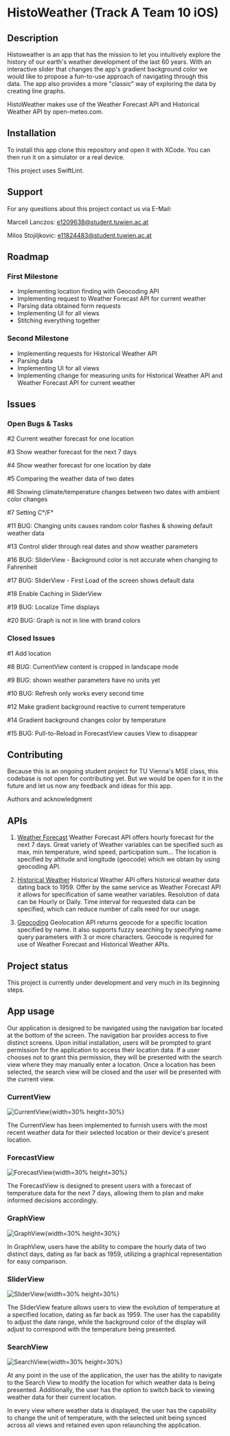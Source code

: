 # HistoWeather (Track A Team 10 iOS)

## Description

Histoweather is an app that has the mission to let you intuitively explore the history of our earth's weather development of the last 60 years. With an interactive slider that changes the app's gradient background color we would like to propose a fun-to-use approach of navigating through this data. The app also provides a more "classic" way of exploring the data by creating line graphs.

HistoWeather makes use of the Weather Forecast API and Historical Weather API by open-meteo.com.

## Installation

To install this app clone this repository and open it with XCode. You can then run it on a simulator or a real device.

This project uses SwiftLint.

## Support
For any questions about this project contact us via E-Mail:

Marcell Lanczos: e1209638@student.tuwien.ac.at

Milos Stojiljkovic: e11824483@student.tuwien.ac.at

## Roadmap

### First Milestone

- Implementing location finding with Geocoding API
- Implementing request to Weather Forecast API for current weather
- Parsing data obtained form requests
- Implementing UI for all views
- Stitching everything together

### Second Milestone
- Implementing requests for Historical Weather API
- Parsing data
- Implementing UI for all views
- Implementing change for measuring units for Historical Weather API and Weather Forecast API for current weather

## Issues

### Open Bugs & Tasks

#2 Current weather forecast for one location

#3 Show weather forecast for the next 7 days

#4 Show weather forecast for one location by date

#5 Comparing the weather data of two dates

#6 Showing climate/temperature changes between two dates with ambient color changes

#7 Setting C°/F°

#11 BUG: Changing units causes random color flashes & showing default weather data

#13 Control slider through real dates and show weather parameters

#16 BUG: SliderView - Background color is not accurate when changing to Fahrenheit

#17 BUG: SliderView - First Load of the screen shows default data

#18 Enable Caching in SliderView

#19 BUG: Localize Time displays

#20 BUG: Graph is not in line with brand colors

### Closed Issues

#1 Add location

#8 BUG: CurrentView content is cropped in landscape mode

#9 BUG: shown weather parameters have no units yet

#10 BUG: Refresh only works every second time

#12 Make gradient background reactive to current temperature

#14 Gradient background changes color by temperature

#15 BUG: Pull-to-Reload in ForecastView causes View to disappear


## Contributing

Because this is an ongoing student project for TU Vienna's MSE class, this codebase is not open for contributing yet. But we would be open for it in the future and let us now any feedback and ideas for this app.

Authors and acknowledgment

## APIs

1. [Weather Forecast](https://open-meteo.com/en/docs)
Weather Forecast API offers hourly forecast for the next 7 days. Great variety of Weather variables can be specified such as max, min temperature, wind speed, participation sum… The location is specified by altitude and longitude (geocode) which we obtain by using geocoding API.

2. [Historical Weather](https://open-meteo.com/en/docs/historical-weather-api)
Historical Weather API offers historical weather data dating back to 1959. Offer by the same service as Weather Forecast API it allows for specification of same weather variables. Resolution of data can be Hourly or Daily. Time interval for requested data can be specified, which can reduce number of calls need for our usage.

3. [Geocoding](https://open-meteo.com/en/docs/geocoding-api)
Geolocation API returns geocode for a specific location specified by name. It also supports fuzzy searching by specifying name query parameters with 3 or more characters. Geocode is required for use of Weather Forecast and Historical Weather APIs.
## Project status

This project is currently under development and very much in its beginning steps.

## App usage

Our application is designed to be navigated using the navigation bar located at the bottom of the screen. The navigation bar provides access to five distinct screens. Upon initial installation, users will be prompted to grant permission for the application to access their location data. If a user chooses not to grant this permission, they will be presented with the search view where they may manually enter a location. Once a location has been selected, the search view will be closed and the user will be presented with the current view.

### CurrentView
![CurrentView](/screenshots/CurrentView.png){width=30% height=30%}

The CurrentView has been implemented to furnish users with the most recent weather data for their selected location or their device's present location.

###  ForecastView
![ForecastView](/screenshots/ForecastView.png){width=30% height=30%}

The ForecastView is designed to present users with a forecast of temperature data for the next 7 days, allowing them to plan and make informed decisions accordingly.

###  GraphView
![GraphView](/screenshots/GraphView.png){width=30% height=30%}

In GraphView, users have the ability to compare the hourly data of two distinct days, dating as far back as 1959, utilizing a graphical representation for easy comparison.

###  SliderView
![SliderView](/screenshots/SliderView.png){width=30% height=30%}

The SliderView feature allows users to view the evolution of temperature at a specified location, dating as far back as 1959. The user has the capability to adjust the date range, while the background color of the display will adjust to correspond with the temperature being presented.

###  SearchView
![SearchView](/screenshots/SearchView.png){width=30% height=30%}

At any point in the use of the application, the user has the ability to navigate to the Search View to modify the location for which weather data is being presented. Additionally, the user has the option to switch back to viewing weather data for their current location.

In every view where weather data is displayed, the user has the capability to change the unit of temperature, with the selected unit being synced across all views and retained even upon relaunching the application.


